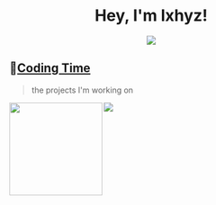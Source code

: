 <h1 align="center">
  Hey, I'm lxhyz!
</h1>

<p align="center">
    <a href="https://www.javascript.com/"> <img src="https://img.shields.io/badge/flutter-blue"/> </a>
</p>

## 🌠[Coding Time](https://wakatime.com/@Younger)
> the projects I'm working on

<div>
    <img height="165" align="left" src="https://github-readme-stats.vercel.app/api?username=lxhyz&theme=calm&show_icons=true" />
    <img src="https://github-readme-stats.vercel.app/api/top-langs/?username=lxhyz&hide=html,css,Jupyter+Notebook,ruby,javascript&theme=calm&langs_count=6&layout=compact" />
</div>
